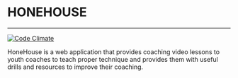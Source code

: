 # HONEHOUSE
---
[![Code Climate](https://codeclimate.com/github/mikestone14/HoneHouseApp.png)](https://codeclimate.com/github/mikestone14/HoneHouseApp)

HoneHouse is a web application that provides coaching video lessons to youth coaches to teach proper technique and provides them with useful drills and resources to improve their coaching.
